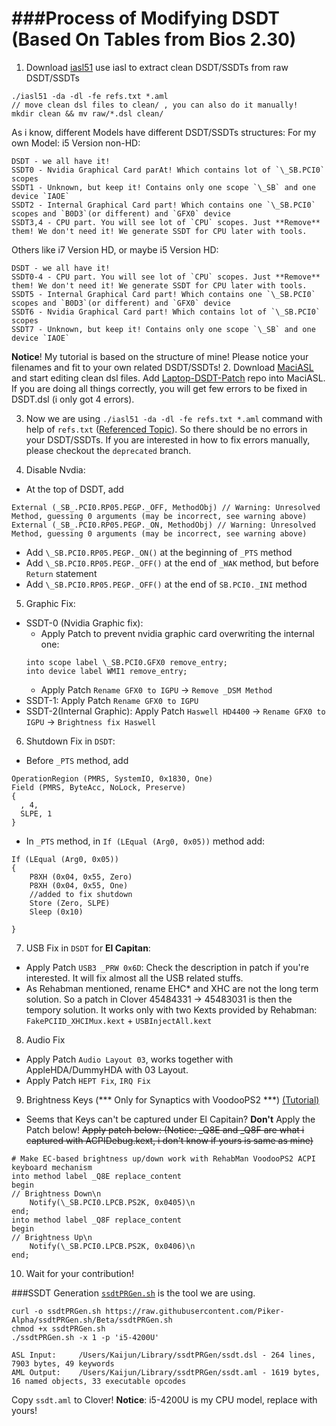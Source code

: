 ###Process of Modifying DSDT (Based On Tables from Bios 2.30)
==========

1.  Download [iasl51](https://bitbucket.org/RehabMan/acpica/downloads) use iasl to extract clean DSDT/SSDTs from raw DSDT/SSDTs
  ```
  ./iasl51 -da -dl -fe refs.txt *.aml
  // move clean dsl files to clean/ , you can also do it manually!
  mkdir clean && mv raw/*.dsl clean/
  ```
  
  As i know, different Models have different DSDT/SSDTs structures:
  For my own Model: i5 Version non-HD:
  ```
  DSDT - we all have it!
  SSDT0 - Nvidia Graphical Card parAt! Which contains lot of `\_SB.PCI0` scopes
  SSDT1 - Unknown, but keep it! Contains only one scope `\_SB` and one device `IAOE`
  SSDT2 - Internal Graphical Card part! Which contains one `\_SB.PCI0` scopes and `B0D3`(or different) and `GFX0` device
  SSDT3,4 - CPU part. You will see lot of `CPU` scopes. Just **Remove** them! We don't need it! We generate SSDT for CPU later with tools.
  ```
  
  Others like i7 Version HD, or maybe i5 Version HD:
  ```
  DSDT - we all have it!
  SSDT0-4 - CPU part. You will see lot of `CPU` scopes. Just **Remove** them! We don't need it! We generate SSDT for CPU later with tools.
  SSDT5 - Internal Graphical Card part! Which contains one `\_SB.PCI0` scopes and `B0D3`(or different) and `GFX0` device
  SSDT6 - Nvidia Graphical Card part! Which contains lot of `\_SB.PCI0` scopes
  SSDT7 - Unknown, but keep it! Contains only one scope `\_SB` and one device `IAOE`
  ```
  
  **Notice**! My tutorial is based on the structure of mine! Please notice your filenames and fit to your own related DSDT/SSDTs! 
2.  Download [MaciASL](https://bitbucket.org/RehabMan/os-x-maciasl-patchmatic/downloads) and start editing clean dsl files. Add [Laptop-DSDT-Patch](https://github.com/RehabMan/Laptop-DSDT-Patch) repo into MaciASL. If you are doing all things correctly, you will get few errors to be fixed in DSDT.dsl (i only got 4 errors).

3. Now we are using `./iasl51 -da -dl -fe refs.txt *.aml` command with help of `refs.txt` ([Referenced Topic](http://www.tonymacx86.com/threads/guide-patching-laptop-dsdt-ssdts.152573/)). So there should be no errors in your DSDT/SSDTs. If you are interested in how to fix errors manually, please checkout the `deprecated` branch.

4. Disable Nvdia:
  - At the top of DSDT, add
  ```
  External (_SB_.PCI0.RP05.PEGP._OFF, MethodObj) // Warning: Unresolved Method, guessing 0 arguments (may be incorrect, see warning above)
  External (_SB_.PCI0.RP05.PEGP._ON, MethodObj) // Warning: Unresolved Method, guessing 0 arguments (may be incorrect, see warning above)
  ```

  - Add `\_SB.PCI0.RP05.PEGP._ON()` at the beginning of `_PTS` method
  - Add `\_SB.PCI0.RP05.PEGP._OFF()` at the end of `_WAK` method, but before `Return` statement
  - Add `\_SB.PCI0.RP05.PEGP._OFF()` at the end of `SB.PCI0._INI` method

5. Graphic Fix:
  - SSDT-0 (Nvidia Graphic fix):
    * Apply Patch to prevent nvidia graphic card overwriting the internal one:
    ```
    into scope label \_SB.PCI0.GFX0 remove_entry;
    into device label WMI1 remove_entry;
    ```
    * Apply Patch `Rename GFX0 to IGPU` -> `Remove _DSM Method`
  - SSDT-1: Apply Patch `Rename GFX0 to IGPU`
  - SSDT-2(Internal Graphic): Apply Patch `Haswell HD4400` -> `Rename GFX0 to IGPU` -> `Brightness fix Haswell`

6. Shutdown Fix in `DSDT`:
  - Before `_PTS` method, add
  ```
  OperationRegion (PMRS, SystemIO, 0x1830, One)
  Field (PMRS, ByteAcc, NoLock, Preserve)
  {
    , 4,
    SLPE, 1
  }
  ```
  - In `_PTS` method, in `If (LEqual (Arg0, 0x05))` method add:
  ```
  If (LEqual (Arg0, 0x05))
  {
      P8XH (0x04, 0x55, Zero)
      P8XH (0x04, 0x55, One)
      //added to fix shutdown
      Store (Zero, SLPE)
      Sleep (0x10)
      
  }
  ```
  
7. USB Fix in `DSDT` for **El Capitan**: 
  - Apply Patch `USB3 _PRW 0x6D`: Check the description in patch if you're interested. It will fix almost all the USB related stuffs.
  - As Rehabman mentioned, rename EHC* and XHC are not the long term solution. So a patch in Clover 45484331 -> 45483031 is then the tempory solution. It works only with two Kexts provided by Rehabman: `FakePCIID_XHCIMux.kext` + `USBInjectAll.kext`

  
8. Audio Fix
  - Apply Patch `Audio Layout 03`,  works together with AppleHDA/DummyHDA with 03 Layout.
  - Apply Patch `HEPT Fix`, `IRQ Fix`

9. Brightness Keys (*** Only for Synaptics with VoodooPS2 ***) [(Tutorial)](http://www.tonymacx86.com/threads/guide-patching-dsdt-ssdt-for-laptop-backlight-control.152659/)
  - Seems that Keys can't be captured under El Capitain? **Don't** Apply the Patch below! ~~Apply patch below: (Notice: _Q8E and _Q8F are what i captured with ACPIDebug.kext, i don't know if yours is same as mine)~~
  ```
  # Make EC-based brightness up/down work with RehabMan VoodooPS2 ACPI keyboard mechanism
  into method label _Q8E replace_content
  begin
  // Brightness Down\n
      Notify(\_SB.PCI0.LPCB.PS2K, 0x0405)\n
  end;
  into method label _Q8F replace_content
  begin
  // Brightness Up\n
      Notify(\_SB.PCI0.LPCB.PS2K, 0x0406)\n
  end;
  ```
10. Wait for your contribution!


###SSDT Generation
[`ssdtPRGen.sh`](https://github.com/Piker-Alpha/ssdtPRGen.sh) is the tool we are using.
```
curl -o ssdtPRGen.sh https://raw.githubusercontent.com/Piker-Alpha/ssdtPRGen.sh/Beta/ssdtPRGen.sh
chmod +x ssdtPRGen.sh
./ssdtPRGen.sh -x 1 -p 'i5-4200U'
```
```
ASL Input:     /Users/Kaijun/Library/ssdtPRGen/ssdt.dsl - 264 lines, 7903 bytes, 49 keywords
AML Output:    /Users/Kaijun/Library/ssdtPRGen/ssdt.aml - 1619 bytes, 16 named objects, 33 executable opcodes
```
Copy `ssdt.aml` to Clover!
**Notice**: i5-4200U is my CPU model, replace with yours!

